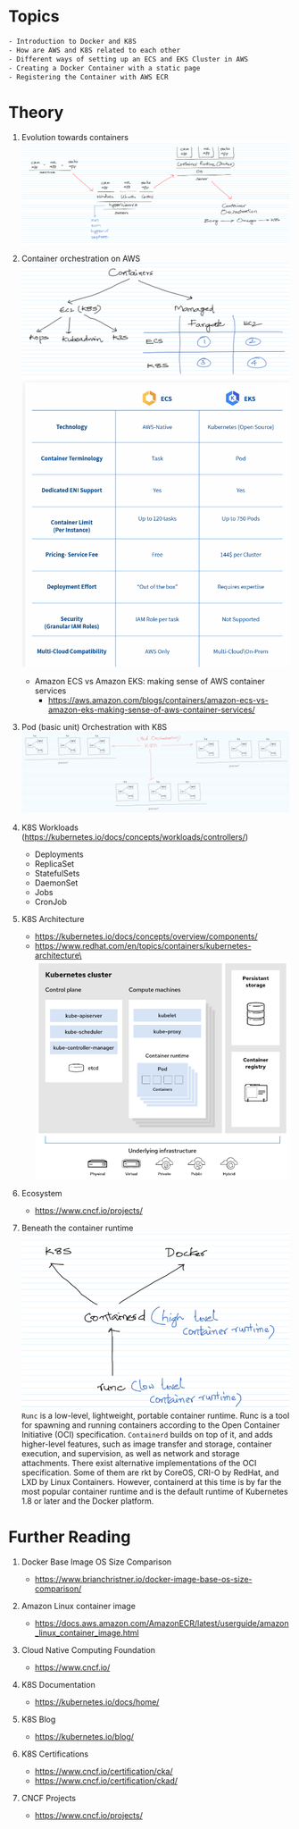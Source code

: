 # Topics

    - Introduction to Docker and K8S
    - How are AWS and K8S related to each other
    - Different ways of setting up an ECS and EKS Cluster in AWS
    - Creating a Docker Container with a static page
    - Registering the Container with AWS ECR

# Theory

1. Evolution towards containers\
![](images/evolution-towards-containers.png)

1. Container orchestration on AWS\
![](images/container-orchestration-on-aws.png.png)
![](images/ecs-vs-eks.png)
    - Amazon ECS vs Amazon EKS: making sense of AWS container services
        - https://aws.amazon.com/blogs/containers/amazon-ecs-vs-amazon-eks-making-sense-of-aws-container-services/

1. Pod (basic unit) Orchestration with K8S\
![](images/k8s-pod-basic-unit-Orchestration-k8s.png)

1. K8S Workloads (https://kubernetes.io/docs/concepts/workloads/controllers/)
    - Deployments
    - ReplicaSet
    - StatefulSets
    - DaemonSet
    - Jobs
    - CronJob

1. K8S Architecture
    - https://kubernetes.io/docs/concepts/overview/components/
    - https://www.redhat.com/en/topics/containers/kubernetes-architecture\
![](images/k8s-architecture.png)

1. Ecosystem
    - https://www.cncf.io/projects/

1. Beneath the container runtime\
![](images/beneath-container-runtime.png)\
`Runc` is a low-level, lightweight, portable container runtime. Runc is a tool for spawning and running containers according to the Open Container Initiative (OCI) specification. `Containerd` builds on top of it, and adds higher-level features, such as image transfer and storage, container execution, and supervision, as well as network and storage attachments. There exist alternative implementations of the OCI specification. Some of them are rkt by CoreOS, CRI-O by RedHat, and LXD by Linux Containers. However, containerd at this time is by far the most popular container runtime and is the default runtime of Kubernetes 1.8 or later and the Docker platform.

# Further Reading

1. Docker Base Image OS Size Comparison
    - https://www.brianchristner.io/docker-image-base-os-size-comparison/

1. Amazon Linux container image
    - https://docs.aws.amazon.com/AmazonECR/latest/userguide/amazon_linux_container_image.html

1. Cloud Native Computing Foundation
    - https://www.cncf.io/

1. K8S Documentation
    - https://kubernetes.io/docs/home/

1. K8S Blog
    - https://kubernetes.io/blog/

1. K8S Certifications
    - https://www.cncf.io/certification/cka/
    - https://www.cncf.io/certification/ckad/

1. CNCF Projects
    - https://www.cncf.io/projects/